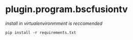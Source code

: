 # plugin.program.bscfusiontv

_install in virtualenvironmment is reccomended_

``` pip install -r requirements.txt ```
